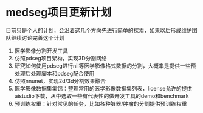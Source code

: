 # medseg项目更新计划
目前只是个人的计划，会沿着这几个方向先进行简单的探索，如果以后形成维护团队继续讨论完善这个计划
1. 医学影像分割开发工具
  1. 仿照pdseg项目架构，实现3D分割网络
  2. 研究如何使用pdseg进行nii等医学影像格式数据的分割，大概率是提供一些预处理后处理脚本和pdseg配合使用
  3. 仿照nnunet，实现2d/3d分割效果融合
2. 医学影像数据集集锦：整理常用的医学影像数据集列表，license允许的提供aistudio下载，从中选取一些有代表性的做开发工具的demo和benchmark
3. 预训练权重：针对常见的任务，比如各种脏器/肿瘤的分割提供预训练权重
